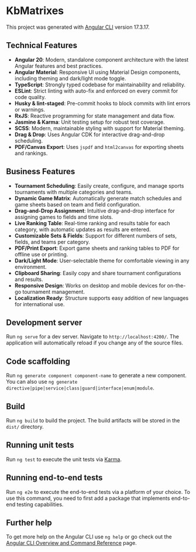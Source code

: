 # KbMatrixes

This project was generated with [Angular CLI](https://github.com/angular/angular-cli) version 17.3.17.

## Technical Features

- **Angular 20**: Modern, standalone component architecture with the latest Angular features and best practices.
- **Angular Material**: Responsive UI using Material Design components, including theming and dark/light mode toggle.
- **TypeScript**: Strongly typed codebase for maintainability and reliability.
- **ESLint**: Strict linting with auto-fix and enforced on every commit for code quality.
- **Husky & lint-staged**: Pre-commit hooks to block commits with lint errors or warnings.
- **RxJS**: Reactive programming for state management and data flow.
- **Jasmine & Karma**: Unit testing setup for robust test coverage.
- **SCSS**: Modern, maintainable styling with support for Material theming.
- **Drag & Drop**: Uses Angular CDK for interactive drag-and-drop scheduling.
- **PDF/Canvas Export**: Uses `jspdf` and `html2canvas` for exporting sheets and rankings.

## Business Features

- **Tournament Scheduling**: Easily create, configure, and manage sports tournaments with multiple categories and teams.
- **Dynamic Game Matrix**: Automatically generate match schedules and game sheets based on team and field configuration.
- **Drag-and-Drop Assignment**: Intuitive drag-and-drop interface for assigning games to fields and time slots.
- **Live Ranking Table**: Real-time ranking and results table for each category, with automatic updates as results are entered.
- **Customizable Sets & Fields**: Support for different numbers of sets, fields, and teams per category.
- **PDF/Print Export**: Export game sheets and ranking tables to PDF for offline use or printing.
- **Dark/Light Mode**: User-selectable theme for comfortable viewing in any environment.
- **Clipboard Sharing**: Easily copy and share tournament configurations and results.
- **Responsive Design**: Works on desktop and mobile devices for on-the-go tournament management.
- **Localization Ready**: Structure supports easy addition of new languages for international use.

## Development server

Run `ng serve` for a dev server. Navigate to `http://localhost:4200/`. The application will automatically reload if you change any of the source files.

## Code scaffolding

Run `ng generate component component-name` to generate a new component. You can also use `ng generate directive|pipe|service|class|guard|interface|enum|module`.

## Build

Run `ng build` to build the project. The build artifacts will be stored in the `dist/` directory.

## Running unit tests

Run `ng test` to execute the unit tests via [Karma](https://karma-runner.github.io).

## Running end-to-end tests

Run `ng e2e` to execute the end-to-end tests via a platform of your choice. To use this command, you need to first add a package that implements end-to-end testing capabilities.

## Further help

To get more help on the Angular CLI use `ng help` or go check out the [Angular CLI Overview and Command Reference](https://angular.io/cli) page.
